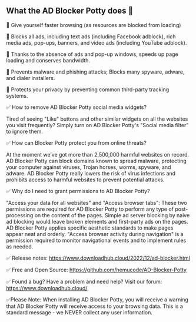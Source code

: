 ## What the AD Blocker Potty does 💩

🚫 Give yourself faster browsing (as resources are blocked from loading)

🚫 Blocks all ads, including text ads (including Facebook adblock), rich media ads, pop-ups, banners, and video ads (including YouTube adblock).

🚫 Thanks to the absence of ads and pop-up windows, speeds up page loading and conserves bandwidth.

🚫 Prevents malware and phishing attacks; Blocks many spyware, adware, and dialer installers. 

🚫 Protects your privacy by preventing common third-party tracking systems.


✅ How to remove AD Blocker Potty social media widgets?

Tired of seeing "Like" buttons and other similar widgets on all the websites you visit frequently? Simply turn on AD Blocker Potty's "Social media filter" to ignore them.
 
✅ How can Blocker Potty protect you from online threats?

At the moment we’ve got more than 2,500,000 harmful websites on record. AD Blocker Potty can block domains known to spread malware, protecting your computer against viruses, Trojan horses, worms, spyware, and adware. AD Blocker Potty really lowers the risk of virus infections and prohibits access to harmful websites to prevent potential attacks.


✅ Why do I need to grant permissions to AD Blocker Potty?

"Access your data for all websites" and "Access browser tabs": These two permissions are required for AD Blocker Potty to perform any type of post-processing on the content of the pages. Simple ad server blocking by naive ad blocking would leave broken elements and first-party ads on the pages. AD Blocker Potty applies specific aesthetic standards to make pages appear neat and orderly. "Access browser activity during navigation" is a permission required to monitor navigational events and to implement rules as needed.

✅ Release notes: 
https://www.downloadhub.cloud/2022/12/ad-blocker.html


✅ Free and Open Source:
https://github.com/hemucode/AD-Blocker-Potty


✅ Found a bug? Have a problem and need help? Visit our forum: https://www.downloadhub.cloud/


✅Please Note: When installing AD Blocker Potty, you will receive a warning that AD Blocker Potty will receive access to your browsing data. This is a standard message - we NEVER collect any user information.

